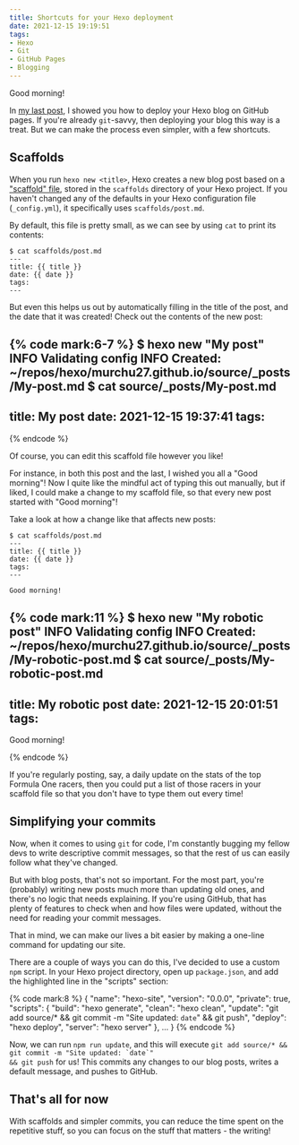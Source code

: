 ```yaml
---
title: Shortcuts for your Hexo deployment
date: 2021-12-15 19:19:51
tags:
- Hexo
- Git
- GitHub Pages
- Blogging
---
```


Good morning!

In [my last post](/2021/12/13/Deploying-your-Hexo-blog-on-GitHub-Pages/), I showed you how to deploy your Hexo blog on GitHub pages. If you're already `git`-savvy, then deploying your blog this way is a treat. But we can make the process even simpler, with a few shortcuts.

## Scaffolds

When you run `hexo new <title>`, Hexo creates a new blog post based on a ["scaffold" file](https://hexo.io/docs/writing#Scaffolds), stored in the `scaffolds` directory of your Hexo project. If you haven't changed any of the defaults in your Hexo configuration file (`_config.yml`), it specifically uses `scaffolds/post.md`.

By default, this file is pretty small, as we can see by using `cat` to print its contents:

```
$ cat scaffolds/post.md
---
title: {{ title }}
date: {{ date }}
tags:
---
```

But even this helps us out by automatically filling in the title of the post, and the date that it was created! Check out the contents of the new post:

{% code mark:6-7 %}
$ hexo new "My post"
INFO  Validating config
INFO  Created: ~/repos/hexo/murchu27.github.io/source/_posts/My-post.md
$ cat source/_posts/My-post.md
---
title: My post
date: 2021-12-15 19:37:41
tags:
---
{% endcode %}

Of course, you can edit this scaffold file however you like!

For instance, in both this post and the last, I wished you all a "Good morning"! Now I quite like the mindful act of typing this out manually, but if liked, I could make a change to my scaffold file, so that every new post started with "Good morning"!

Take a look at how a change like that affects new posts:

```
$ cat scaffolds/post.md
---
title: {{ title }}
date: {{ date }}
tags:
---

Good morning!

```

{% code mark:11 %}
$ hexo new "My robotic post"
INFO  Validating config
INFO  Created: ~/repos/hexo/murchu27.github.io/source/_posts/My-robotic-post.md
$ cat source/_posts/My-robotic-post.md
---
title: My robotic post
date: 2021-12-15 20:01:51
tags:
---

Good morning!

{% endcode %}

If you're regularly posting, say, a daily update on the stats of the top Formula One racers, then you could put a list of those racers in your scaffold file so that you don't have to type them out every time!

## Simplifying your commits

Now, when it comes to using `git` for code, I'm constantly bugging my fellow devs to write descriptive commit messages, so that the rest of us can easily follow what they've changed.

But with blog posts, that's not so important. For the most part, you're (probably) writing new posts much more than updating old ones, and there's no logic that needs explaining. If you're using GitHub, that has plenty of features to check when and how files were updated, without the need for reading your commit messages.

That in mind, we can make our lives a bit easier by making a one-line command for updating our site.

There are a couple of ways you can do this, I've decided to use a custom `npm` script. In your Hexo project directory, open up `package.json`, and add the highlighted line in the "scripts" section:

{% code mark:8 %}
{
  "name": "hexo-site",
  "version": "0.0.0",
  "private": true,
  "scripts": {
    "build": "hexo generate",
    "clean": "hexo clean",
    "update": "git add source/* && git commit -m \"Site updated: `date`\" && git push",
    "deploy": "hexo deploy",
    "server": "hexo server"
  },
  ...
}
{% endcode %}

Now, we can run `npm run update`, and this will execute <code>git add source/* && git commit -m "Site updated: \`date\`" && git push</code> for us! This commits any changes to our blog posts, writes a default message, and pushes to GitHub.

## That's all for now

With scaffolds and simpler commits, you can reduce the time spent on the repetitive stuff, so you can focus on the stuff that matters - the writing!
